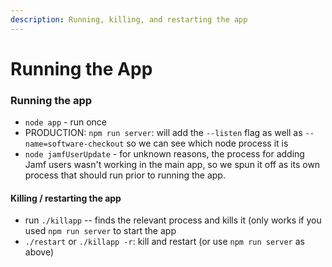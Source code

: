 ```yaml
---
description: Running, killing, and restarting the app
---
```


# Running the App

### Running the app

* `node app` - run once
* PRODUCTION: `npm run server`: will add the `--listen` flag as well as `--name=software-checkout` so we can see which node process it is
* `node jamfUserUpdate` - for unknown reasons, the process for adding Jamf users wasn't working in the main app, so we spun it off as its own process that should run prior to running the app.

#### Killing / restarting the app

* run `./killapp` -- finds the relevant process and kills it (only works if you used `npm run server` to start the app
* `./restart` or `./killapp -r`: kill and restart (or use `npm run server` as above)
